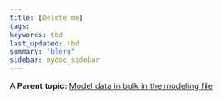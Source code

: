 ```yaml
---
title: [Delete me]
tags:
keywords: tbd
last_updated: tbd
summary: "blerg"
sidebar: mydoc_sidebar
---
```

A
**Parent topic:** [Model data in bulk in the modeling file](../../admin/data_modeling/edit_model_file.html)
